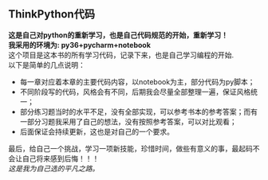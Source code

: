 ## ThinkPython代码

**这是自己对python的重新学习，也是自己代码规范的开始，重新学习！**  
**我采用的环境为: py36+pycharm+notebook**  
这个项目是这本书的所有学习代码，记录下来，也是自己学习编程的开始.  
以下是简单的几点说明：
- 每一章对应着本章的主要代码内容，以notebook为主，部分代码为py脚本；
- 不同阶段写的代码，风格会有不同，后期我会尽量全部整理一遍，保证风格统一；
- 部分练习题当时的水平不足，没有全部实现，可以参考书本的参考答案；而有一部分习题我采用了自己的想法，没有按照参考答案，可以对比观看；
- 后面保证会持续更新，这也是对自己的一个要求。  

最后，给自己一个挑战，学习一项新技能，珍惜时间，做些有意义的事，最起码不会让自己将来感到后悔！！！  
*这是我为自己选的平凡之路。*
